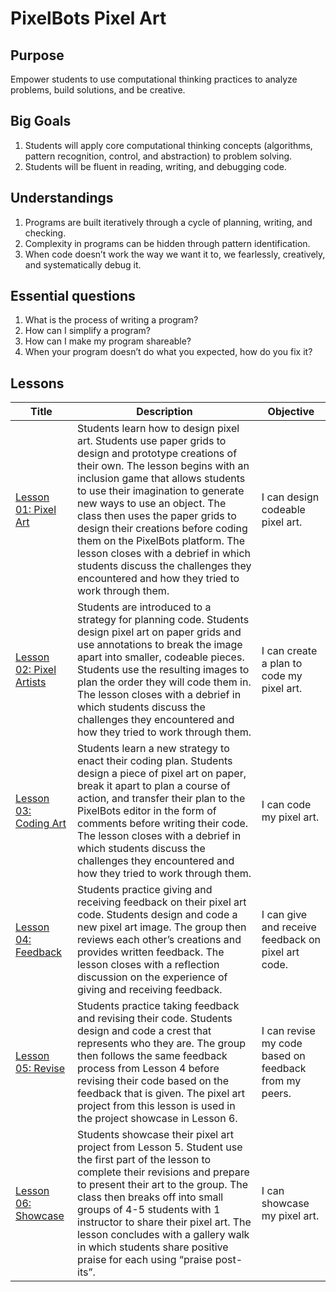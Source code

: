 # PixelBots Pixel Art

## Purpose
Empower students to use computational thinking practices to analyze problems, build solutions, and be creative.


## Big Goals
  1. Students will apply core computational thinking concepts (algorithms, pattern recognition, control, and abstraction) to problem solving.
  1. Students will be fluent in reading, writing, and debugging code.


## Understandings
  1. Programs are built iteratively through a cycle of planning, writing, and checking.
  1. Complexity in programs can be hidden through pattern identification.
  1. When code doesn’t work the way we want it to, we fearlessly, creatively, and systematically debug it.


## Essential questions
  1. What is the process of writing a program?
  1. How can I simplify a program?
  1. How can I make my program shareable?
  1. When your program doesn’t do what you expected, how do you fix it?


## Lessons

Title | Description | Objective
---|---| ---
[Lesson 01: Pixel Art][1] | Students learn how to design pixel art. Students use paper grids to design and prototype creations of their own. The lesson begins with an inclusion game that allows students to use their imagination to generate new ways to use an object. The class then uses the paper grids to design their creations before coding them on the PixelBots platform. The lesson closes with a debrief in which students discuss the challenges they encountered and how they tried to work through them. | I can design codeable pixel art.
[Lesson 02: Pixel Artists][2] | Students are introduced to a strategy for planning code. Students design pixel art on paper grids and use annotations to break the image apart into smaller, codeable pieces. Students use the resulting images to plan the order they will code them in. The lesson closes with a debrief in which students discuss the challenges they encountered and how they tried to work through them. | I can create a plan to code my pixel art.
[Lesson 03: Coding Art][3] | Students learn a new strategy to enact their coding plan. Students design a piece of pixel art on paper, break it apart to plan a course of action, and transfer their plan to the PixelBots editor in the form of comments before writing their code. The lesson closes with a debrief in which students discuss the challenges they encountered and how they tried to work through them. | I can code my pixel art.
[Lesson 04: Feedback][4] | Students practice giving and receiving feedback on their pixel art code. Students design and code a new pixel art image. The group then reviews each other’s creations and provides written feedback. The lesson closes with a reflection discussion on the experience of giving and receiving feedback. | I can give and receive feedback on pixel art code.
[Lesson 05: Revise][5] | Students practice taking feedback and revising their code. Students design and code a crest that represents who they are. The group then follows the same feedback process from Lesson 4 before revising their code based on the feedback that is given. The pixel art project from this lesson is used in the project showcase in Lesson 6. | I can revise my code based on feedback from my peers.
[Lesson 06: Showcase][6] |  Students showcase their pixel art project from Lesson 5. Student use the first part of the lesson to complete their revisions and prepare to present their art to the group. The class then breaks off into small groups of 4-5 students with 1 instructor to share their pixel art. The lesson concludes with a gallery walk in which students share positive praise for each using “praise post-its”. | I can showcase my pixel art.

[1]: https://drive.google.com/open?id=1DI6g7r9HD3f87Yt4GiL3v7PR2B3rKuarwRVEmOeSqnA
[2]: https://drive.google.com/open?id=18QLTivrTxy1rhow3rpJzRB5drO0nC8lYa3wUyJoCvZI
[3]: https://drive.google.com/open?id=1FgS-xkpoDtvROwjjBIg8fxE52P8rG3Z6SYgGzRMvX8w
[4]: https://drive.google.com/open?id=1s4uFY8Hdw4bDsCbvdMFjAljF7edh0yz0t81BtKTkHt0
[5]: https://drive.google.com/open?id=1-bILUY9MIxlaIHYyCdbd3s3QxixQ4fyiEUhL7zidvhw
[6]: https://drive.google.com/open?id=1HLP0_RzY5Ex3ThMOEEmPv8yuj-HFnzQbHc9QpldfHgM
